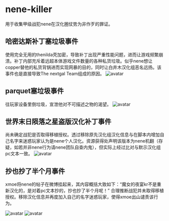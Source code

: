 # nene-killer
用于收集甲级战犯nene在汉化圈仗势为非作歹的罪证。

## 哈密达斯补丁塞垃圾事件
使用完全无用的thenilda壳加密，导致补丁出现严重性能问题，进而让游戏频繁崩溃。补丁内部充斥着远超本体游戏文件数量的各种私货垃圾。似乎nene想让copper替他的私货背锅进而实现网暴的目的，同时让白井木汉化组恶名远扬。该事件也是直接导致The nextgal Team组成的原因。 
![avatar](https://github.com/FuckThemida/nene-killer/blob/main/QQ%E6%88%AA%E5%9B%BE20211007215646.png)

## parquet塞垃圾事件
往玩家设备里倒垃圾，宣泄他对不可描述之物的渴望。
![avatar](https://github.com/FuckThemida/nene-killer/blob/main/IMG_20210923_003816_704.jpg)

## 世界末日陨落之星盗版汉化补丁事件
尚未确定战犯是否取得移植授权。透过移除原先汉化组汉化信息与在脚本内增加自己名字来迷惑玩家认为是nene个人汉化。资源获得处声明该版本为nene机翻（存疑，如若并非nene行为请nene团队自查内鬼），但实际上经过比对与默示汉化组pc文本一致。
![avatar](https://github.com/FuckThemida/nene-killer/blob/main/photo_2021-09-11_21-10-59.jpg)

## 抄也抄了半个月事件
xmoe将nene的帖子在微博挂起来，其内容概括大致如下：“魔女的夜宴kr不是重新汉化的，是对着pc文本抄的，抄也抄了半个月呢！”
合理推断战犯并未取得移植授权。移除汉化信息并再度加入自己的名字迷惑玩家，使得xmoe出山谴责该行为。

![avatar](https://github.com/FuckThemida/nene-killer/blob/main/photo_2021-09-23_14-04-45.jpg)
![avatar](https://github.com/FuckThemida/nene-killer/blob/main/QQ%E6%88%AA%E5%9B%BE20211007220113.png)
